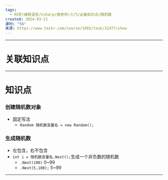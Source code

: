 ```yaml
---
tags:
  - 科学/编程语言/Csharp/唐老师/入门/必备知识点/随机数
created: 2024-03-21
课时: "56"
来源: https://www.taikr.com/course/1092/task/32477/show
---
```


---
# 关联知识点



---
# 知识点

### 创建随机数对象

- 固定写法
	- `Random 随机数变量名 = new Random();`

### 生成随机数

 - 左包含，右不包含
 - `int i = 随机数变量名.Next();`生成一个非负数的随机数
	 - `.Next(100)` 0~99
	 - `.Next(5,100);` 5~99

---
